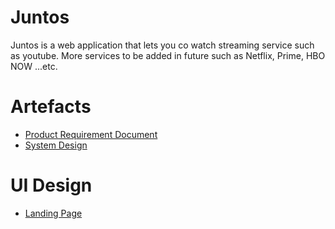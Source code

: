 # Juntos
Juntos is a web application that lets you co watch streaming service such as youtube. More services to be added in future such as Netflix, Prime, HBO NOW ...etc.

# Artefacts  
* [Product Requirement Document](/prd/Juntos_PRD.pdf) 
* [System Design](/system-design/Juntos_system_design.pdf)

# UI Design
* [Landing Page](/ui-pages/landing-page-ui.pdf)

